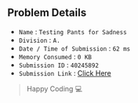 ## Problem Details 
 
- `Name`                      : `Testing Pants for Sadness`
- `Division`                  : `A.`
- `Date / Time of Submission` : `62 ms`
- `Memory Consumed`           : `0 KB`
- `Submission ID`             : `40245892`
- `Submission Link`           : [Click Here](http://codeforces.com/contest/103/submission/40245892)

> Happy Coding   :computer: